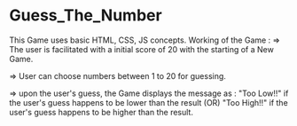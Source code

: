 # Guess_The_Number

This Game uses basic HTML, CSS, JS concepts.
Working of the Game : 
=> The user is facilitated with a initial score of 20 with the starting of a New Game.

=> User can choose numbers between 1 to 20 for guessing.

=> upon the user's guess, the Game displays the message as : "Too Low!!" if the user's guess happens to be lower than the result (OR) "Too High!!" if the user's guess happens to be higher than the result.
